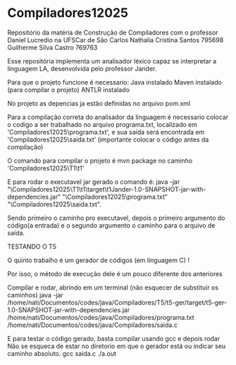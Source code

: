 # Compiladores12025
Repositório da matéria de Construção de Compiladores com o professor Daniel Lucredio na UFSCar de São Carlos
Nathalia Cristina Santos 795698
Guilherme Silva Castro 769763

Esse repositória implementa um analisador léxico capaz se interpretar a linguagem LA, desenvolvida pelo professor Jander.

Para que o projeto funcione é necessario:
Java instalado
Maven instalado (para compilar o projeto)
ANTLR instalado

No projeto as depencias ja estão definidas no arquivo pom.xml

Para a compilação correta do analisador da linguagem é necessario colocar o codigo a ser trabalhado no arquivo programa.txt, localizado em 'Compiladores12025\programa.txt', e sua saída será encontrada em 'Compiladores12025\saida.txt'
(importante colocar o código antes da compilação)

O comando para compilar o projeto é mvn package no caminho 'Compiladores12025\T1\t1' 

E para rodar o executavel jar gerado o comando é:
java -jar "\Compiladores12025\T1\t1\target\t1Jander-1.0-SNAPSHOT-jar-with-dependencies.jar" "\Compiladores12025\programa.txt" "\Compiladores12025\saida.txt".

Sendo primeiro o caminho pro executavel, depois o primeiro argumento do código(a entrada) e o segundo argumento o caminho para o arquivo de saída.


TESTANDO O T5

O quinto trabalho é um gerador de códigos (em linguagem C) !

Por isso, o método de execução dele é um pouco diferente dos anteriores

Compilar e rodar, abrindo em um terminal (não esquecer de substituir os caminhos)
java -jar /home/nati/Documentos/codes/java/Compiladores/T5/t5-ger/target/t5-ger-1.0-SNAPSHOT-jar-with-dependencies.jar /home/nati/Documentos/codes/java/Compiladores/programa.txt /home/nati/Documentos/codes/java/Compiladores/saida.c

E para testar o código gerado, basta compilar usando gcc e depois rodar
Não se esqueca de estar no diretorio em que o gerador está ou indicar seu caminho absoluto. 
gcc saida.c
./a.out
